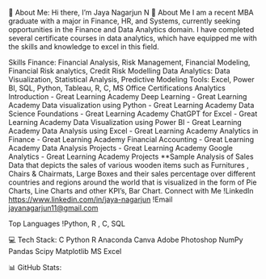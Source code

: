 💫 About Me:
Hi there, I’m Jaya Nagarjun N 👋
About Me
I am a recent MBA graduate with a major in Finance, HR, and Systems, currently seeking opportunities in the Finance and Data Analytics domain. I have completed several certificate courses in data analytics, which have equipped me with the skills and knowledge to excel in this field.

Skills
Finance: Financial Analysis, Risk Management, Financial Modeling, Financial Risk analytics, Credit Risk Modelling
Data Analytics: Data Visualization, Statistical Analysis, Predictive Modeling
Tools: Excel, Power BI, SQL, Python, Tableau, R, C, MS Office
Certifications
Analytics Introduction - Great Learning Academy
Deep Learning - Great Learning Academy
Data visualization using Python - Great Learning Academy
Data Science Foundations - Great Learning Academy
ChatGPT for Excel - Great Learning Academy
Data Visualization using Power BI - Great Learning Academy
Data Analysis using Excel - Great Learning Academy
Analytics in Finance - Great Learning Academy
Financial Accounting - Great Learning Academy
Data Analysis Projects - Great Learning Academy
Google Analytics - Great Learning Academy
Projects
**Sample Analysis of Sales Data that depicts the sales of various wooden items such as Furnitures , Chairs & Chairmats, Large Boxes and their sales percentage over different countries and regions around the world that is visualized in the form of Pie Charts, Line Charts and other KPI’s, Bar Chart.
Connect with Me
!LinkedIn https://www.linkedin.com/in/jaya-nagarjun !Email jayanagarjun11@gmail.com

Top Languages
!Python, R , C, SQL

💻 Tech Stack:
C 
Python
R
Anaconda
Canva
Adobe Photoshop 
NumPy 
Pandas 
Scipy 
Matplotlib
MS Excel 

📊 GitHub Stats:








